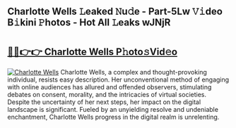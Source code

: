 ## Charlotte Wells 𝙻eaked 𝙽u𝚍e - Part-5Lw 𝚅𝚒deo B𝚒kini 𝙿hotos - Hot All 𝙻eaks wJNjR

# <h2><a href="http://ld19yi4.urlbe.top/?page=Charlotte+Wells">🔗🔗👉👉 Charlotte Wells P𝚑oto𝚜Vid𝚎o</a></h2>

[![Charlotte Wells](https://i.imgur.com/eBuTRDB.gif)](http://ld19yi4.urlbe.top/?page=Charlotte+Wells)
Charlotte Wells, a complex and thought-provoking individual, resists easy description. Her unconventional method of engaging with online audiences has allured and offended observers, stimulating debates on consent, morality, and the intricacies of virtual societies. Despite the uncertainty of her next steps, her impact on the digital landscape is significant. Fueled by an unyielding resolve and undeniable enchantment, Charlotte Wells progress in the digital realm is unrelenting.
